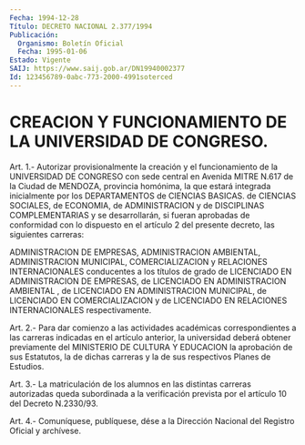 ```yaml
---
Fecha: 1994-12-28
Título: DECRETO NACIONAL 2.377/1994
Publicación:
  Organismo: Boletín Oficial
  Fecha: 1995-01-06
Estado: Vigente
SAIJ: https://www.saij.gob.ar/DN19940002377
Id: 123456789-0abc-773-2000-4991soterced
---
```

# CREACION Y FUNCIONAMIENTO DE LA UNIVERSIDAD DE CONGRESO.

<a id="1"></a>
Art. 1.- Autorizar provisionalmente la creación y el funcionamiento  de  la  UNIVERSIDAD DE CONGRESO con sede central en Avenida MITRE N.617 de la  Ciudad  de  MENDOZA, provincia homónima, la  que  estará  integrada inicialmente por  los  DEPARTAMENTOS  de CIENCIAS BASICAS. de CIENCIAS SOCIALES, de ECONOMIA, de ADMINISTRACION y de DISCIPLINAS COMPLEMENTARIAS y se desarrollarán, si  fueran aprobadas de conformidad con lo dispuesto en el artículo 2 del  presente  decreto,  las  siguientes carreras:

ADMINISTRACION DE EMPRESAS, ADMINISTRACION AMBIENTAL, ADMINISTRACION MUNICIPAL, COMERCIALIZACION y RELACIONES INTERNACIONALES  conducentes a los títulos de grado  de  LICENCIADO EN ADMINISTRACION  DE  EMPRESAS,  de  LICENCIADO  EN ADMINISTRACION AMBIENTAL   ,  de  LICENCIADO  EN  ADMINISTRACION  MUNICIPAL,    de LICENCIADO  EN  COMERCIALIZACION  y  de  LICENCIADO  EN  RELACIONES INTERNACIONALES respectivamente.

<a id="2"></a>
Art.  2.-  Para  dar  comienzo  a  las  actividades académicas correspondientes a las carreras indicadas en el  artículo anterior, la  universidad  deberá  obtener  previamente  del  MINISTERIO   DE CULTURA  Y  EDUCACION  la aprobación de sus Estatutos, la de dichas carreras y la de sus respectivos Planes de Estudios.

<a id="3"></a>
Art.  3.-  La  matriculación  de  los alumnos en las distintas carreras autorizadas queda subordinada a  la  verificación prevista por el artículo 10 del Decreto N.2330/93.

<a id="4"></a>
Art. 4.- Comuníquese, publíquese, dése a la Dirección Nacional del Registro Oficial y archívese.